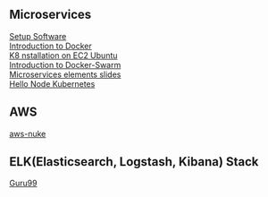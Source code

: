 
## Microservices

[Setup Software](/setup-microservices.txt)<br>
[Introduction to Docker](/Intro_to_Docker.txt)<br>
[K8 nstallation on EC2 Ubuntu](/K8-Installation-EC2-Ubuntu.txt)<br>
[Introduction to Docker-Swarm](/Docker-Swarm.txt)<br>
[Microservices elements slides](/microservices-elements-slides.pdf)<br>
[Hello Node Kubernetes](/Hello_Node_Kubernetes.txt)<br>


## AWS

[aws-nuke](https://github.com/rebuy-de/aws-nuke)<br>


## ELK(Elasticsearch, Logstash, Kibana) Stack
[Guru99](https://www.guru99.com/elk-stack-tutorial.html)
